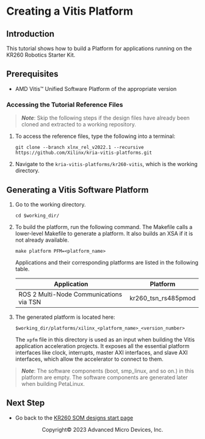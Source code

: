 ﻿# Creating a Vitis Platform

## Introduction

This tutorial shows how to build a Platform for applications running on the KR260 Robotics Starter Kit.

## Prerequisites

* AMD Vitis™­ Unified Software Platform of the appropriate version

### Accessing the Tutorial Reference Files

> ***Note***: Skip the following steps if the design files have already been cloned and extracted to a working repository.

1. To access the reference files, type the following into a terminal:

   ```shell
   git clone --branch xlnx_rel_v2022.1 --recursive https://github.com/Xilinx/kria-vitis-platforms.git
   ```

2. Navigate to the `kria-vitis-platforms/kr260-vitis`, which is the working directory.

## Generating a Vitis Software Platform

1. Go to the working directory.

   ```shell
   cd $working_dir/
   ```

2. To build the platform, run the following command. The Makefile calls a lower-level Makefile to generate a platform. It also builds an XSA if it is not already available.

   ```shell
   make platform PFM=<platform_name>
   ```

   Applications and their corresponding platforms are listed in the following table.

   |Application |Platform|
   |----|----|
   |ROS 2 Multi-Node Communications via TSN |kr260_tsn_rs485pmod|

3. The generated platform is located here:

   ```shell
   $working_dir/platforms/xilinx_<platform_name>_<version_number>
   ```

   The `xpfm` file in this directory is used as an input when building the Vitis application acceleration projects. It exposes all the essential platform interfaces like clock, interrupts, master AXI interfaces, and slave AXI interfaces, which allow the accelerator to connect to them.

> ***Note***: The software components (boot, smp_linux, and so on.) in this platform are empty. The software components are generated later when building PetaLinux.

## Next Step

* Go back to the [KR260 SOM designs start page](../index)



<!---

Licensed under the Apache License, Version 2.0 (the "License"); you may not use this file except in compliance with the License.

You may obtain a copy of the License at http://www.apache.org/licenses/LICENSE-2.0.

Unless required by applicable law or agreed to in writing, software distributed under the License is distributed on an "AS IS" BASIS, WITHOUT WARRANTIES OR CONDITIONS OF ANY KIND, either express or implied. See the License for the specific language governing permissions and limitations under the License.

-->

<p class="sphinxhide" align="center">Copyright&copy; 2023 Advanced Micro Devices, Inc.</p>
